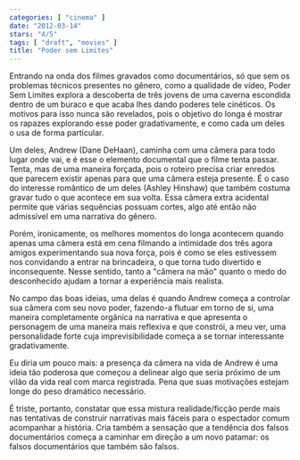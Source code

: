 ```yaml
---
categories: [ "cinema" ]
date: "2012-03-14"
stars: "4/5"
tags: [ "draft", "movies" ]
title: "Poder sem Limites"
---
```

Entrando na onda dos filmes gravados como documentários, só que sem os
problemas técnicos presentes no gênero, como a qualidade de vídeo,
Poder Sem Limites explora a descoberta de três jovens de uma caverna
escondida dentro de um buraco e que acaba lhes dando poderes tele
cinéticos. Os motivos para isso nunca são revelados, pois o objetivo
do longa é mostrar os rapazes explorando esse poder gradativamente,
e como cada um deles o usa de forma particular.

Um deles, Andrew (Dane DeHaan), caminha com uma câmera para todo lugar
onde vai, e é esse o elemento documental que o filme tenta passar. Tenta,
mas de uma maneira forçada, pois o roteiro precisa criar enredos que
parecem existir apenas para que uma câmera esteja presente. É o caso
do interesse romântico de um deles (Ashley Hinshaw) que também costuma
gravar tudo o que acontece em sua volta. Essa câmera extra acidental
permite que várias sequências possuam cortes, algo até então não
admissível em uma narrativa do gênero.

Porém, ironicamente, os melhores momentos do longa acontecem quando
apenas uma câmera está em cena filmando a intimidade dos três agora
amigos experimentando sua nova força, pois é como se eles estivessem
nos convidando a entrar na brincadeira, o que torna tudo divertido e
inconsequente. Nesse sentido, tanto a "câmera na mão" quanto o medo
do desconhecido ajudam a tornar a experiência mais realista.

No campo das boas ideias, uma delas é quando Andrew começa a controlar
sua câmera com seu novo poder, fazendo-a flutuar em torno de si,
uma maneira completamente orgânica na narrativa e que apresenta o
personagem de uma maneira mais reflexiva e que constrói, a meu ver,
uma personalidade forte cuja imprevisibilidade começa a se tornar
interessante gradativamente.

Eu diria um pouco mais: a presença da câmera na vida de Andrew é uma
ideia tão poderosa que começou a delinear algo que seria próximo de
um vilão da vida real com marca registrada. Pena que suas motivações
estejam longe do peso dramático necessário.

É triste, portanto, constatar que essa mistura realidade/ficção
perde mais nas tentativas de construir narrativas mais fáceis para o
espectador comum acompanhar a história. Cria também a sensação que
a tendência dos falsos documentários começa a caminhar em direção
a um novo patamar: os falsos documentários que também são falsos.

